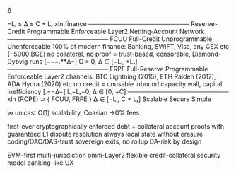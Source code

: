 Δ

−Lₗ ≤ Δ ≤ C + Lᵣ
xln.finance
───────────────────────
Reserve-Credit Programmable Enforceable 
Layer2 Netting-Account Network  
───────────────────────
FCUU Full-Credit Unprogrammable Unenforceable
100% of modern finance: Banking, SWIFT, Visa, any CEX etc (−5000 BCE)
no collateral, no proof = trust-based, censorable, Diamond-Dybvig runs
[−−−.**Δ−]  C = 0, Δ ∈ [−Lₗ, +Lᵣ]
───────────────────────
FRPE Full-Reserve Programmable Enforceable
Layer2 channels: BTC Lightning (2015), ETH Raiden (2017), ADA Hydra (2020) etc
no credit = unusable inbound capacity wall, capital inefficiency
[.==Δ=]  Lₗ=Lᵣ=0, Δ ∈ [0, +C]
───────────────────────
xln (RCPE) ⊃ { FCUU, FRPE }
Δ ∈ [−Lₗ, C + Lᵣ]
Scalable Secure Simple

∞ unicast O(1) scalability, Coasian ->0% fees

first-ever cryptographically enforced debt + collateral
account proofs with guaranteed L1 dispute resolution
always local state without erasure coding/DAC/DAS-trust
sovereign exits, no rollup DA-risk by design 

EVM-first multi-jurisdiction omni-Layer2
flexible credit-collateral security model
banking-like UX
